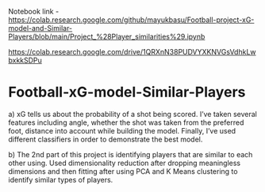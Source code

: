 Notebook link - https://colab.research.google.com/github/mayukbasu/Football-project-xG-model-and-Similar-Players/blob/main/Project_%28Player_similarities%29.ipynb

https://colab.research.google.com/drive/1QRXnN38PUDVYXKNVGsVdhkLwbxkkSDPu



# Football-xG-model-Similar-Players

a)  xG tells us about the probability of a shot being scored. I’ve taken several features including angle, whether the shot was taken from the preferred foot, distance into account while building the model. Finally, I’ve used different classifiers in order to demonstrate the best model.


b)  The 2nd part of this project is identifying players that are similar to each other using. Used dimensionality reduction after dropping meaningless dimensions and then fitting after using PCA and K Means clustering to identify similar types of players.
